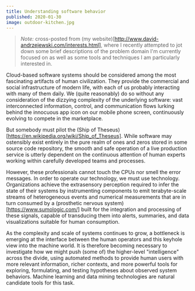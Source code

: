 ```yaml
---
title: Understanding software behavior
published: 2020-01-30
image: outdoor-kitchen.jpg
---
```


> *Note:* cross-posted from (my
   website)[http://www.david-andrzejewski.com/interests.html], where I
   recently attempted to jot down some brief descriptions of the
   problem domain I'm currently focused on as well as some tools and
   techniques I am particularly interested in.

Cloud-based software systems should be considered among the most
fascinating artifacts of human civilization. They provide the
commercial and social infrastructure of modern life, with each of us
probably interacting with many of them daily. We (quite reasonably) do
so without any consideration of the dizzying complexity of the
underlying software: vast interconnected information, control, and
communication flows lurking behind the innocuous app icon on our
mobile phone screen, continuously evolving to compete in the
marketplace.

But somebody must pilot the (Ship of
Theseus)[https://en.wikipedia.org/wiki/Ship_of_Theseus]. While
software may ostensibly exist entirely in the pure realm of ones and
zeros stored in some source code repository, the smooth and safe
operation of a live production service is utterly dependent on the
continuous attention of human experts working within carefully
developed teams and processes.

However, these professionals cannot touch the CPUs nor smell the error
messages. In order to operate our technology, we must use
technology. Organizations achieve the extrasensory perception required
to infer the state of their systems by instrumenting components to
emit terabyte-scale streams of heterogeneous events and numerical
measurements that are in turn consumed by a (prosthetic nervous
system)[https://www.sumologic.com/] built for the integration and
processing of these signals, capable of transducing them into alerts,
summaries, and data visualizations suitable for human consumption.

As the complexity and scale of systems continues to grow, a bottleneck
is emerging at the interface between the human operators and this
keyhole view into the machine world. It is therefore becoming
necessary to investigate how we might push (some of) the higher-level
"intelligence" across the divide, using automated methods to provide
human users with more relevant information, richer contexts, and more
powerful tools for exploring, formulating, and testing hypotheses
about observed system behaviors. Machine learning and data mining
technologies are natural candidate tools for this task.
